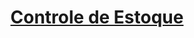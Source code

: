 # <h1 align="center"><a href="https://github.com/gustavo-freita/Controle-de-Estoque">Controle de Estoque</a></h1>
